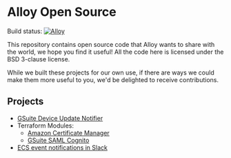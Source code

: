 # Alloy Open Source

Build status: [![Alloy](https://circleci.com/gh/alloy-commons/alloy-open-source.svg?style=svg)](https://app.circleci.com/pipelines/github/alloy-commons/alloy-open-source?branch=master)

This repository contains open source code that Alloy wants to share with the
world, we hope you find it useful! All the code here is licensed under the BSD
3-clause license.

While we built these projects for our own use, if there are ways we could make
them more useful to you, we'd be delighted to receive contributions.

## Projects

- [GSuite Device Update Notifier](gsuite-device-update-notifier/README.md)
- Terraform Modules:
  - [Amazon Certificate Manager](terraform-modules/acm/README.md)
  - [GSuite SAML Cognito](terraform-modules/gsuite-saml-cognito/README.md)
- [ECS event notifications in Slack](lambdas/ecs-events-to-slack/README.md)
